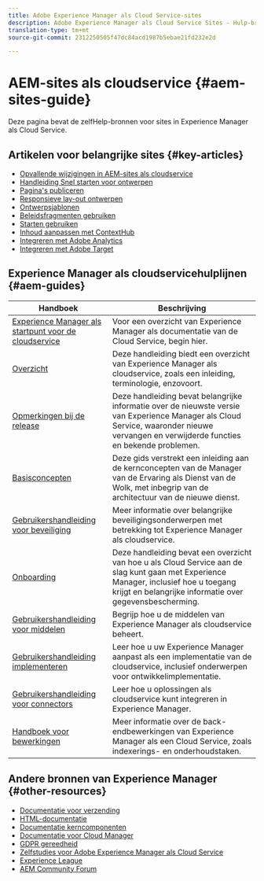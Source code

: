 ```yaml
---
title: Adobe Experience Manager als Cloud Service-sites
description: Adobe Experience Manager als Cloud Service Sites - Hulp-bronnen en documentatiekoppelingen
translation-type: tm+mt
source-git-commit: 2312250505f47dc84acd1987b5ebae21fd232e2d

---
```



# AEM-sites als cloudservice {#aem-sites-guide}

Deze pagina bevat de zelfHelp-bronnen voor sites in Experience Manager als Cloud Service.

## Artikelen voor belangrijke sites {#key-articles}

* [Opvallende wijzigingen in AEM-sites als cloudservice](sites-cloud-changes.md)
* [Handleiding Snel starten voor ontwerpen](authoring/getting-started/quick-start.md)
* [Pagina&#39;s publiceren](authoring/fundamentals/publishing-pages.md)
* [Responsieve lay-out ontwerpen](authoring/features/responsive-layout.md)
* [Ontwerpsjablonen](authoring/features/templates.md)
* [Beleidsfragmenten gebruiken](authoring/fundamentals/experience-fragments.md)
* [Starten gebruiken](authoring/launches/overview.md)
* [Inhoud aanpassen met ContextHub](authoring/personalization/contexthub.md)
* [Integreren met Adobe Analytics](integrating/adobe-analytics.md)
* [Integreren met Adobe Target](integrating/adobe-target.md)

## Experience Manager als cloudservicehulplijnen {#aem-guides}

| Handboek | Beschrijving |
|---|---|
| [Experience Manager als startpunt voor de cloudservice](/help/landing/home.md) | Voor een overzicht van Experience Manager als documentatie van de Cloud Service, begin hier. |
| [Overzicht](/help/overview/home.md) | Deze handleiding biedt een overzicht van Experience Manager als cloudservice, zoals een inleiding, terminologie, enzovoort. |
| [Opmerkingen bij de release](/help/release-notes/home.md) | Deze handleiding bevat belangrijke informatie over de nieuwste versie van Experience Manager als Cloud Service, waaronder nieuwe vervangen en verwijderde functies en bekende problemen. |
| [Basisconcepten](/help/core-concepts/home.md) | Deze gids verstrekt een inleiding aan de kernconcepten van de Manager van de Ervaring als Dienst van de Wolk, met inbegrip van de architectuur van de nieuwe dienst. |
| [Gebruikershandleiding voor beveiliging](/help/security/home.md) | Meer informatie over belangrijke beveiligingsonderwerpen met betrekking tot Experience Manager als cloudservice. |
| [Onboarding](/help/onboarding/home.md) | Deze handleiding bevat een overzicht van hoe u als Cloud Service aan de slag kunt gaan met Experience Manager, inclusief hoe u toegang krijgt en belangrijke informatie over gegevensbescherming. |
| [Gebruikershandleiding voor middelen](/help/assets/home.md) | Begrijp hoe u de middelen van Experience Manager als cloudservice beheert. |
| [Gebruikershandleiding implementeren](/help/implementing/home.md) | Leer hoe u uw Experience Manager aanpast als een implementatie van de cloudservice, inclusief onderwerpen voor ontwikkelimplementatie. |
| [Gebruikershandleiding voor connectors](/help/connectors/home.md) | Leer hoe u oplossingen als cloudservice kunt integreren in Experience Manager. |
| [Handboek voor bewerkingen](/help/operations/home.md) | Meer informatie over de back-endbewerkingen van Experience Manager als een Cloud Service, zoals indexerings- en onderhoudstaken. |

## Andere bronnen van Experience Manager {#other-resources}

* [Documentatie voor verzending](/help/implementing/dispatcher/overview.md)
* [HTML-documentatie](https://docs.adobe.com/content/help/en/experience-manager-htl/using/overview.html)
* [Documentatie kerncomponenten](https://docs.adobe.com/content/help/en/experience-manager-core-components/using/introduction.html)
* [Documentatie voor Cloud Manager](https://docs.adobe.com/content/help/en/experience-manager-cloud-manager/using/introduction-to-cloud-manager.html)
* [GDPR gereedheid](/help/onboarding/data-privacy-and-protection-readiness/aem-readiness.md)
* [Zelfstudies voor Adobe Experience Manager als Cloud Service](https://docs.adobe.com/content/help/en/experience-manager-learn/cloud-service/overview.html)
* [Experience League](https://guided.adobe.com/?promoid=K42KVXHD&mv=other#solutions/experience-manager)
* [AEM Community Forum](https://forums.adobe.com/community/experience-cloud/marketing-cloud/experience-manager)
